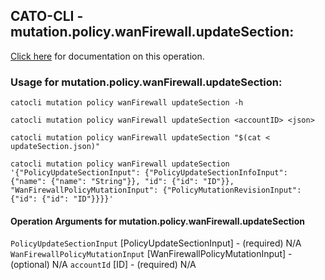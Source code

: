 
## CATO-CLI - mutation.policy.wanFirewall.updateSection:
[Click here](https://api.catonetworks.com/documentation/#mutation-updateSection) for documentation on this operation.

### Usage for mutation.policy.wanFirewall.updateSection:

`catocli mutation policy wanFirewall updateSection -h`

`catocli mutation policy wanFirewall updateSection <accountID> <json>`

`catocli mutation policy wanFirewall updateSection "$(cat < updateSection.json)"`

`catocli mutation policy wanFirewall updateSection '{"PolicyUpdateSectionInput": {"PolicyUpdateSectionInfoInput": {"name": {"name": "String"}}, "id": {"id": "ID"}}, "WanFirewallPolicyMutationInput": {"PolicyMutationRevisionInput": {"id": {"id": "ID"}}}}'`

#### Operation Arguments for mutation.policy.wanFirewall.updateSection ####
`PolicyUpdateSectionInput` [PolicyUpdateSectionInput] - (required) N/A 
`WanFirewallPolicyMutationInput` [WanFirewallPolicyMutationInput] - (optional) N/A 
`accountId` [ID] - (required) N/A 
